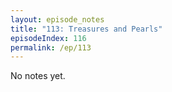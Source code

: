 ```yaml
---
layout: episode_notes
title: "113: Treasures and Pearls"
episodeIndex: 116
permalink: /ep/113
---
```

No notes yet.
